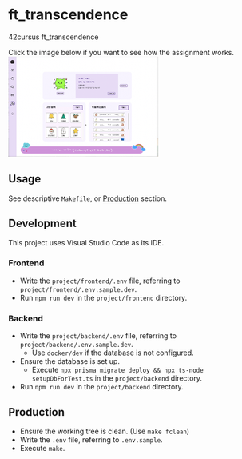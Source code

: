 # ft_transcendence

42cursus ft_transcendence  

Click the image below if you want to see how the assignment works.  
<a href="https://www.youtube.com/watch?v=xtRfaPgWszI">
  <img src="IMG_0323.jpeg" alt="동영상 미리보기" width="300" height="200">
</a>


## Usage

See descriptive `Makefile`, or [Production](#production) section.

## Development

This project uses Visual Studio Code as its IDE.

### Frontend

- Write the `project/frontend/.env` file, referring to `project/frontend/.env.sample.dev`.
- Run `npm run dev` in the `project/frontend` directory.

### Backend

- Write the `project/backend/.env` file, referring to `project/backend/.env.sample.dev`.
  - Use `docker/dev` if the database is not configured.
- Ensure the database is set up.
  - Execute `npx prisma migrate deploy && npx ts-node setupDbForTest.ts` in the `project/backend` directory.
- Run `npm run dev` in the `project/backend` directory.

## Production

- Ensure the working tree is clean. (Use `make fclean`)
- Write the `.env` file, referring to `.env.sample`.
- Execute `make`.
